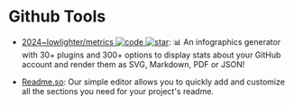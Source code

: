 # Github Tools

- [2024~lowlighter/metrics ![code](https://ng-tech.icu/assets/code.svg) ![star](https://img.shields.io/github/stars/lowlighter/metrics)](https://github.com/lowlighter/metrics): 📊 An infographics generator with 30+ plugins and 300+ options to display stats about your GitHub account and render them as SVG, Markdown, PDF or JSON!

- [Readme.so](https://readme.so/): Our simple editor allows you to quickly add and customize all the sections you need for your project's readme.
